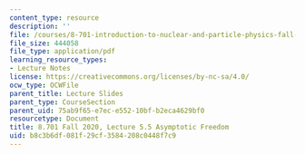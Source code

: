 ```yaml
---
content_type: resource
description: ''
file: /courses/8-701-introduction-to-nuclear-and-particle-physics-fall-2020/b8c3b6df081f29cf3584208c0448f7c9_MIT8_701f20_lec5.5.pdf
file_size: 444058
file_type: application/pdf
learning_resource_types:
- Lecture Notes
license: https://creativecommons.org/licenses/by-nc-sa/4.0/
ocw_type: OCWFile
parent_title: Lecture Slides
parent_type: CourseSection
parent_uid: 75ab9f65-e7ec-e552-10bf-b2eca4629bf0
resourcetype: Document
title: 8.701 Fall 2020, Lecture 5.5 Asymptotic Freedom
uid: b8c3b6df-081f-29cf-3584-208c0448f7c9
---
```

